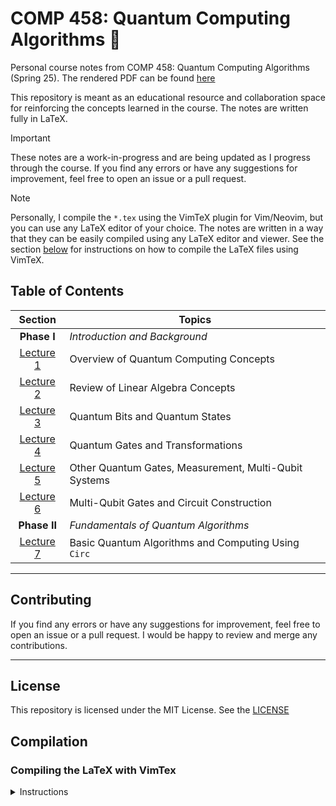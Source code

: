 # COMP 458: Quantum Computing Algorithms 🧬

Personal course notes from COMP 458: Quantum Computing Algorithms (Spring 25).
The rendered PDF can be found [here](./main.pdf)

This repository is meant as an educational resource and collaboration space
for reinforcing the concepts learned in the course. The notes are written fully
in LaTeX.

> [!IMPORTANT]
> These notes are a work-in-progress and are being updated as I progress through
> the course. If you find any errors or have any suggestions for improvement,
> feel free to open an issue or a pull request.

> [!NOTE]
> Personally, I compile the `*.tex` using the VimTeX plugin for Vim/Neovim, but
> you can use any LaTeX editor of your choice. The notes are written in a way that
> they can be easily compiled using any LaTeX editor and viewer. See the section
> [below](#compiling-the-latex-with-vimtex) for instructions on how to compile the
> LaTeX files using VimTeX.

## Table of Contents

<div align="center">

|                    Section                    | Topics                                                |
| :-------------------------------------------: | ----------------------------------------------------- |
|           <strong>Phase I</strong>            | <em>Introduction and Background</em>                  |
| [Lecture 1](./lectures/phase-i/lecture1.tex)  | Overview of Quantum Computing Concepts                |
| [Lecture 2](./lectures/phase-i/lecture2.tex)  | Review of Linear Algebra Concepts                     |
| [Lecture 3](./lectures/phase-i/lecture3.tex)  | Quantum Bits and Quantum States                       |
| [Lecture 4](./lectures/phase-i/lecture4.tex)  | Quantum Gates and Transformations                     |
| [Lecture 5](./lectures/phase-i/lecture5.tex)  | Other Quantum Gates, Measurement, Multi-Qubit Systems |
| [Lecture 6](./lectures/phase-i/lecture6.tex)  | Multi-Qubit Gates and Circuit Construction            |
|          <strong>Phase II </strong>           | <em>Fundamentals of Quantum Algorithms</em>           |
| [Lecture 7](./lectures/phase-ii/lecture7.tex) | Basic Quantum Algorithms and Computing Using `Circ`   |

</div>

---

## Contributing

If you find any errors or have any suggestions for improvement, feel free to
open an issue or a pull request. I would be happy to review and merge any
contributions.

---

## License

This repository is licensed under the MIT License. See the [LICENSE](./LICENSE)

## Compilation

### Compiling the LaTeX with VimTex

<details>
<summary>Instructions</summary>

1. Clone the repository:

```code
git clone https://github.com/micahkepe/comp458-notes.git
cd comp458-notes
```

2. Open the `main.tex` file in Vim or Neovim:

```
nvim main.tex
```

3. Ensure that you have the [`VimTeX`](https://github.com/lervag/vimtex) plugin
   installed. This will be used to compile the LaTeX files and preview the
   PDF in real-time in a PDF viewer of your choice (I use `sioyek`).

4. Compile the LaTeX file by running the following command in Vim:

   ```
   :VimTexCompile
   ```

5. Preview the compiled PDF:

   ```
   :VimTexView
   ```

If you have any issues with the compilation, feel free to open an issue or
reach out to me directly.

</details>
